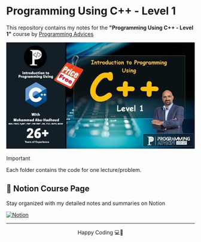 # Programming Using C++ - Level 1

This repository contains my notes for the **"Programming Using C++ - Level 1"** course by [Programming Advices](https://programmingadvices.com)

<p align="center">
  <img src="./courseImage.jpg" alt="Course Image" width="600"/>
</p>

> [!IMPORTANT]
> Each folder contains the code for one lecture/problem.

## 🔗 Notion Course Page

Stay organized with my detailed notes and summaries on Notion

[![Notion](https://skillicons.dev/icons?i=notion&theme=light)](https://www.notion.so/mahmouddello/03-Programming-Using-C-Level-1-d2243d3012e541598a08a0aa8e0e853e?pvs=4)


<hr>

<div align="center">
    <p>Happy Coding 💻🎉</p>
</div>
